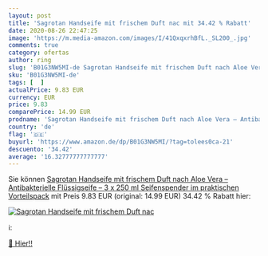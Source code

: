 ```yaml
---
layout: post
title: 'Sagrotan Handseife mit frischem Duft nac mit 34.42 % Rabatt'
date: 2020-08-26 22:47:25
image: 'https://m.media-amazon.com/images/I/41QxqxrhBfL._SL200_.jpg'
comments: true
category: ofertas
author: ring
slug: 'B01G3NW5MI-de Sagrotan Handseife mit frischem Duft nach Aloe Vera –...'
sku: 'B01G3NW5MI-de'
tags: [  ]
actualPrice: 9.83 EUR
currency: EUR
price: 9.83
comparePrice: 14.99 EUR
prodname: 'Sagrotan Handseife mit frischem Duft nach Aloe Vera – Antibakterielle Flüssigseife – 3 x 250 ml Seifenspender im praktischen Vorteilspack'
country: 'de'
flag: '🇩🇪'
buyurl: 'https://www.amazon.de/dp/B01G3NW5MI/?tag=tolees0ca-21'
descuento: '34.42'
average: '16.32777777777777'
---
```


Sie können [Sagrotan Handseife mit frischem Duft nach Aloe Vera – Antibakterielle Flüssigseife – 3 x 250 ml Seifenspender im praktischen Vorteilspack](https://www.amazon.de/dp/B01G3NW5MI/?tag=tolees0ca-21) mit Preis 9.83 EUR (original: 14.99 EUR) 34.42 % Rabatt hier:

[![Sagrotan Handseife mit frischem Duft nac](https://m.media-amazon.com/images/I/41QxqxrhBfL._SL200_.jpg)](https://www.amazon.de/dp/B01G3NW5MI/?tag=tolees0ca-21)

ℹ️:


[🛒 Hier!!](https://www.amazon.de/dp/B01G3NW5MI/?tag=tolees0ca-21)
